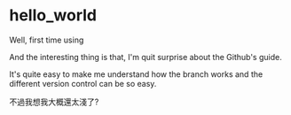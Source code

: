 # hello_world
Well, first time using

And the interesting thing is that, I'm quit surprise about the
Github's guide.

It's quite easy to make me understand how the branch works and the different version control can be so easy.

不過我想我大概還太淺了?
